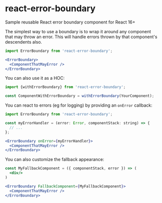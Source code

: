 # react-error-boundary

Sample reusable React error boundary component for React 16+

The simplest way to use a boundary is to wrap it around any component that may throw an error.
This will handle errors thrown by that component's descendents also.

```jsx
import ErrorBoundary from 'react-error-boundary';

<ErrorBoundary>
  <ComponentThatMayError />
</ErrorBoundary>
```

You can also use it as a HOC:

```jsx
import {withErrorBoundary} from 'react-error-boundary';

const ComponentWithErrorBoundary = withErrorBoundary(YourComponent);
```

You can react to errors (eg for logging) by providing an `onError` callback:

```jsx
import ErrorBoundary from 'react-error-boundary';

const myErrorHandler = (error: Error, componentStack: string) => {
  // ...
};

<ErrorBoundary onError={myErrorHandler}>
  <ComponentThatMayError />
</ErrorBoundary>
```

You can also customize the fallback appearance:

```jsx
const MyFallbackComponent = ({ componentStack, error }) => (
  <div/>
)

<ErrorBoundary FallbackComponent={MyFallbackComponent}>
  <ComponentThatMayError />
</ErrorBoundary>
```